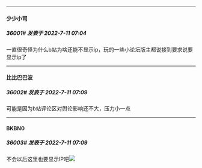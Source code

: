 

*****

####  少少小司  
##### 36001#       发表于 2022-7-11 07:04

一直很奇怪为什么b站为啥还能不显示ip，玩的一些小论坛版主都说接到要求说要显示ip了

*****

####  比比巴巴波  
##### 36002#       发表于 2022-7-11 07:09

可能是因为b站评论区对舆论影响还不大，压力小一点

*****

####  BKBN0  
##### 36003#       发表于 2022-7-11 07:09

不会以后这里也要显示IP吧<img src="https://static.saraba1st.com/image/smiley/face2017/234.gif" referrerpolicy="no-referrer">

